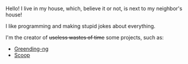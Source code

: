 Hello! I live in my house, which, believe it or not, is next to my neighbor's house!

I like programming and making stupid jokes about everything.

I'm the creator of ~~useless wastes of time~~ some projects, such as:
- <a href=https://github.com/DisableGraphics/greending-ng/> Greending-ng </a>
- <a href=https://github.com/DisableGraphics/Scoop/> Scoop </a>

<!---
DisableGraphics/DisableGraphics is a ✨ special ✨ repository because its `README.md` (this file) appears on your GitHub profile.
You can click the Preview link to take a look at your changes.
--->
